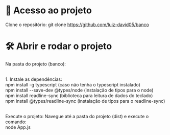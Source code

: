 # 📁 Acesso ao projeto

Clone o repositório: git clone https://github.com/luiz-david05/banco


# 🛠️ Abrir e rodar o projeto

Na pasta do projeto (banco):


<br>
1. Instale as dependências:
<br>
npm install -g typescript (caso não tenha o typescript instalado)
<br>
npm install --save-dev @types/node (instalação de tipos para o node)
<br>
npm install readline-sync (biblioteca para leitura de dados do teclado)
<br>
npm install @types/readline-sync (instalação de tipos para o readline-sync)
<br>
<br>

Execute o projeto:
Navegue até a pasta do projeto (dist) e execute o comando:
<br>
node App.js

